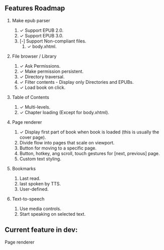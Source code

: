 ## Features Roadmap
1. Make epub parser
    1. ✓ Support EPUB 2.0.
    1. ✓ Support EPUB 3.0.
    1. [-] Support Non-compliant files.
        1. ✓ body.xhtml.

1. File browser / Library
    1. ✓ Ask Permissions.
    1. ✓ Make permission persistent.
    1. ✓ Directory traversal.
    1. ✓ Filter contents - Display only Directories and EPUBs.
    1. ✓ Load book on click.

1. Table of Contents
    1. ✓ Multi-levels.
    1. ✓ Chapter loading (Except for body.xhtml).

1. Page renderer
    1. ✓ Display first part of book when book is loaded (this is usually the cover page).
    1. Divide flow into pages that scale on viewport.
    1. Button for moving to a specific page.
    1. Button, hotkey, ang scroll, touch gestures for [next, previous] page.
    1. Custom text styling.

1. Bookmarks
    1. Last read.
    1. last spoken by TTS.
    1. User-defined.

1. Text-to-speech
    1. Use media controls.
    1. Start speaking on selected text.

## Current feature in dev:
Page renderer